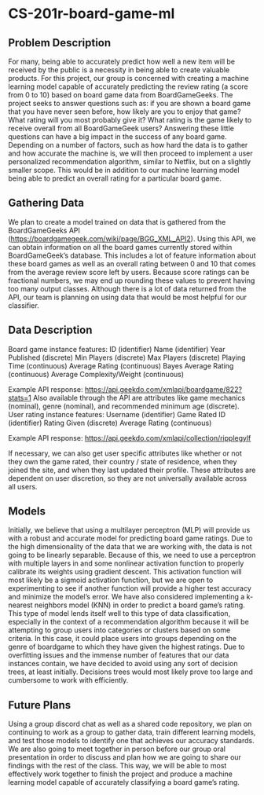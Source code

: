 # CS-201r-board-game-ml
## Problem Description
For many, being able to accurately predict how well a new item will be received by the public is a necessity in being able to create valuable products. For this project, our group is concerned with creating a machine learning model capable of accurately predicting the review rating (a score from 0 to 10) based on board game data from BoardGameGeeks. The project seeks to answer questions such as: if you are shown a board game that you have never seen before, how likely are you to enjoy that game? What rating will you most probably give it? What rating is the game likely to receive overall from all BoardGameGeek users? Answering these little questions can have a big impact in the success of any board game. Depending on a number of factors, such as how hard the data is to gather and how accurate the machine is, we will then proceed to implement a user personalized recommendation algorithm, similar to Netflix, but on a slightly smaller scope. This would be in addition to our machine learning model being able to predict an overall rating for a particular board game.

## Gathering Data
We plan to create a model trained on data that is gathered from the BoardGameGeeks API (https://boardgamegeek.com/wiki/page/BGG_XML_API2). Using this API, we can obtain information on all the board games currently stored within BoardGameGeek’s database. This includes a lot of feature information about these board games as well as an overall rating between 0 and 10 that comes from the average review score left by users. Because score ratings can be fractional numbers, we may end up rounding these values to prevent having too many output classes. Although there is a lot of data returned from the API, our team is planning on using data that would be most helpful for our classifier. 

## Data Description
Board game instance features:
ID (identifier)
Name (identifier)
Year Published (discrete)
Min Players (discrete)
Max Players (discrete)
Playing Time (continuous)
Average Rating (continuous)
Bayes Average Rating (continuous)
Average Complexity/Weight (continuous)


Example API response: https://api.geekdo.com/xmlapi/boardgame/822?stats=1 
Also available through the API are attributes like game mechanics (nominal), genre (nominal), and recommended minimum age (discrete).
User rating instance features:
Username (identifier)
Game Rated ID (identifier)
Rating Given (discrete)
Average Rating (continuous)



Example API response: https://api.geekdo.com/xmlapi/collection/ripplegylf 

If necessary, we can also get user specific attributes like whether or not they own the game rated, their country / state of residence, when they joined the site, and when they last updated their profile. These attributes are dependent on user discretion, so they are not universally available across all users.

## Models
Initially, we believe that using a multilayer perceptron (MLP) will provide us with a robust and accurate model for predicting board game ratings. Due to the high dimensionality of the data that we are working with, the data is not going to be linearly separable. Because of this, we need to use a perceptron with multiple layers in and some nonlinear activation function to properly calibrate its weights using gradient descent. This activation function will most likely be a sigmoid activation function, but we are open to experimenting to see if another function will provide a higher test accuracy and minimize the model’s error.
We have also considered implementing a k-nearest neighbors model (KNN) in order to predict a board game’s rating. This type of model lends itself well to this type of data classification, especially in the context of a recommendation algorithm because it will be attempting to group users into categories or clusters based on some criteria. In this case, it could place users into groups depending on the genre of boardgame to which they have given the highest ratings. 
Due to overfitting issues and the immense number of features that our data instances contain, we have decided to avoid using any sort of decision trees, at least initially. Decisions trees would most likely prove too large and cumbersome to work with efficiently.

## Future Plans
Using a group discord chat as well as a shared code repository, we plan on continuing to work as a group to gather data, train different learning models, and test those models to identify one that achieves our accuracy standards. We are also going to meet together in person before our group oral presentation in order to discuss and plan how we are going to share our findings with the rest of the class. This way, we will be able to most effectively work together to finish the project and produce a machine learning model capable of accurately classifying a board game’s rating. 
